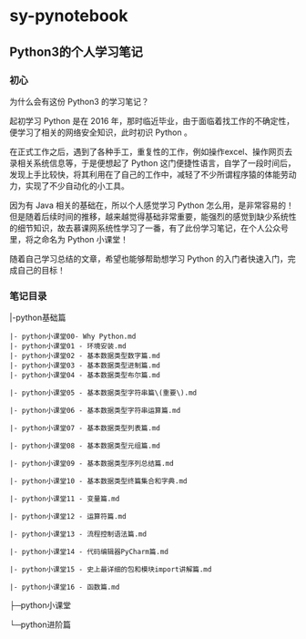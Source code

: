 # sy-pynotebook

## Python3的个人学习笔记

### 初心

为什么会有这份 Python3 的学习笔记？

起初学习 Python 是在 2016 年，那时临近毕业，由于面临着找工作的不确定性，便学习了相关的网络安全知识，此时初识 Python 。

在正式工作之后，遇到了各种手工，重复性的工作，例如操作excel、操作网页去录相关系统信息等，于是便想起了 Python 这门便捷性语言，自学了一段时间后，发现上手比较快，将其利用在了自己的工作中，减轻了不少所谓程序猿的体能劳动力，实现了不少自动化的小工具。

因为有 Java 相关的基础在，所以个人感觉学习 Python 怎么用，是非常容易的！但是随着后续时间的推移，越来越觉得基础非常重要，能强烈的感觉到缺少系统性的细节知识，故去慕课网系统性学习了一番，有了此份学习笔记，在个人公众号里，将之命名为 Python 小课堂！

随着自己学习总结的文章，希望也能够帮助想学习 Python 的入门者快速入门，完成自己的目标！

### 笔记目录

|-python基础篇

	|- python小课堂00- Why Python.md
	|- python小课堂01 - 环境安装.md
	|- python小课堂02 - 基本数据类型数字篇.md
	|- python小课堂03 - 基本数据类型进制篇.md
	|- python小课堂04 - 基本数据类型布尔篇.md

	|- python小课堂05 - 基本数据类型字符串篇\(重要\).md

	|- python小课堂06 - 基本数据类型字符串运算篇.md

	|- python小课堂07 - 基本数据类型列表篇.md

	|- python小课堂08 - 基本数据类型元组篇.md

	|- python小课堂09 - 基本数据类型序列总结篇.md

	|- python小课堂10 - 基本数据类型终篇集合和字典.md

	|- python小课堂11 - 变量篇.md

	|- python小课堂12 - 运算符篇.md

	|- python小课堂13 - 流程控制语法篇.md

	|- python小课堂14 - 代码编辑器PyCharm篇.md

	|- python小课堂15 - 史上最详细的包和模块import讲解篇.md

	|- python小课堂16 - 函数篇.md

├─python小课堂

└─python进阶篇

